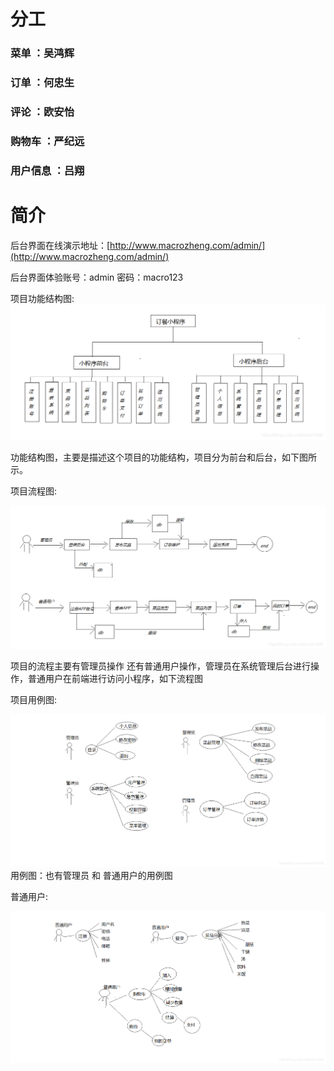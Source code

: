 # 分工
### 菜单 ：吴鸿辉
### 订单 ：何忠生
### 评论 ：欧安怡
### 购物车 ：严纪远
### 用户信息 ：吕翔

# 简介

后台界面在线演示地址：[http://www.macrozheng.com/admin/](http://www.macrozheng.com/admin/)

后台界面体验账号：admin  密码：macro123




项目功能结构图:
![Alt](src/main/resources/image/img.png)

功能结构图，主要是描述这个项目的功能结构，项目分为前台和后台，如下图所示。


项目流程图:

![Alt](src/main/resources/image/img_1.png)

项目的流程主要有管理员操作 还有普通用户操作，管理员在系统管理后台进行操作，普通用户在前端进行访问小程序，如下流程图



项目用例图:

![Alt](src/main/resources/image/img_2.png)
用例图：也有管理员 和 普通用户的用例图

普通用户:

![Alt](src/main/resources/image/img_3.png)


